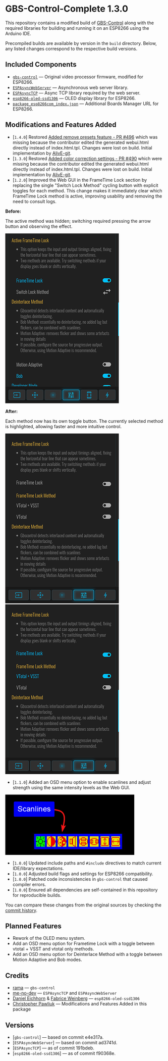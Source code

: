 # GBS-Control-Complete 1.3.0

This repository contains a modified build of [GBS-Control](https://github.com/ramapcsx2/gbs-control) along with the required libraries for building and running it on an ESP8266 using the Arduino IDE.

Precompiled builds are available by version in the `build` directory. Below, any listed changes correspond to the respective build versions.


## Included Components

- [`gbs-control`](https://github.com/ramapcsx2/gbs-control) — Original video processor firmware, modified for ESP8266.
- [`ESPAsyncWebServer`](https://github.com/me-no-dev/ESPAsyncWebServer) — Asynchronous web server library.
- [`ESPAsyncTCP`](https://github.com/me-no-dev/ESPAsyncTCP) — Async TCP library required by the web server.
- [`esp8266-oled-ssd1306`](https://github.com/ThingPulse/esp8266-oled-ssd1306) — OLED display library for ESP8266.
- [`package_esp8266com_index.json`](http://arduino.esp8266.com/stable/package_esp8266com_index.json) — Additional Boards Manager URL for ESP8266.


## Modifications and Features Added
- [`1.4.0`] Restored [Added remove presets feature - PR #496](https://github.com/ramapcsx2/gbs-control/pull/496) which was missing because the contributor edited the generated webui.html directly instead of index.html.tpl. Changes were lost on build. Initial implementation by [AlivE-git](https://github.com/AlivE-git).
- [`1.3.0`] Restored [Added color correction settings - PR #490](https://github.com/ramapcsx2/gbs-control/pull/490) which were missing because the contributor edited the generated webui.html directly instead of index.html.tpl. Changes were lost on build. Initial implementation by [AlivE-git](https://github.com/AlivE-git).
- [`1.2.0`] Improved the Web GUI in the FrameTime Lock section by replacing the single "Switch Lock Method" cycling button with explicit toggles for each method. This change makes it immediately clear which FrameTime Lock method is active, improving usability and removing the need to consult logs.

**Before:**

The active method was hidden; switching required pressing the arrow button and observing the effect.

![FrameTime Lock Method Screenshot 1](images/FrameTime-Lock-Method-README-IMG-1.png)

**After:**

Each method now has its own toggle button. The currently selected method is highlighted, allowing faster and more intuitive control.

![FrameTime Lock Method Screenshot 2](images/FrameTime-Lock-Method-README-IMG-2.png)
![FrameTime Lock Method Screenshot 3](images/FrameTime-Lock-Method-README-IMG-3.png)


- [`1.1.0`] Added an OSD menu option to enable scanlines and adjust strength using the same intensity levels as the Web GUI.

![Scanlines OSD Screenshot](images/Scanlines-README-IMG.png)


- [`1.0.0`] Updated include paths and `#include` directives to match current IDE/library expectations.
- [`1.0.0`] Adjusted build flags and settings for ESP8266 compatibility.
- [`1.0.0`] Patched code inconsistencies in `gbs-control` that caused compiler errors.
- [`1.0.0`] Ensured all dependencies are self-contained in this repository for reproducible builds.

You can compare these changes from the original sources by checking the [commit history](https://github.com/cpawliuk/gbs-control-complete/commits/main/).


## Planned Features
- Rework of the OLED menu system.
- Add an OSD menu option for Frametime Lock with a toggle between vtotal + VSST and vtotal only methods.
- Add an OSD menu option for Deinterlace Method with a toggle between Motion Adaptive and Bob modes.


## Credits

- [rama](https://github.com/ramapcsx2) — `gbs-control`
- [me-no-dev](https://github.com/me-no-dev) — `ESPAsyncTCP` and `ESPAsyncWebServer`
- [Daniel Eichhorn](https://github.com/squix78) & [Fabrice Weinberg](https://github.com/FWeinb) — `esp8266-oled-ssd1306`
- [Christopher Pawliuk](https://github.com/cpawliuk) — Modifications and Features Added in this package


## Versions

- [`gbs-control`] — based on commit e4e317a.
- [`ESPAsyncWebServer`] — based on commit ad3741d.
- [`ESPAsyncTCP`] — as of commit 191bdeb.
- [`esp8266-oled-ssd1306`] — as of commit f90368e.